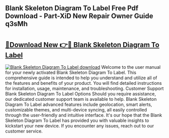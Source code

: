 ## Blank Skeleton Diagram To Label Free Pdf Download - Part-XiD New Repair Owner Guide q3sMh

# <h2><a href="http://dfn2y8.blite.top/?on=Blank+Skeleton+Diagram+To+Label">🔗Download New 👉🔴 Blank Skeleton Diagram To Label</a></h2>

[![Blank Skeleton Diagram To Label download](https://i.imgur.com/lujVjoI.png)](http://dfn2y8.blite.top/?on=Blank+Skeleton+Diagram+To+Label)
Welcome to the user manual for your newly activated Blank Skeleton Diagram To Label. This comprehensive guide is intended to help you understand and utilize all of the features and benefits of your product. You will find detailed instructions for installation, usage, maintenance, and troubleshooting. Customer Support Blank Skeleton Diagram To Label Options Should you require assistance, our dedicated customer support team is available to help. Blank Skeleton Diagram To Label advanced features include geolocation, smart alerts, customizable themes, and multi-device syncing, all easily controlled through the user-friendly and intuitive interface. It's our hope that the Blank Skeleton Diagram To Label has provided you with valuable insights to kickstart your new device. If you encounter any issues, reach out to our customer service.
